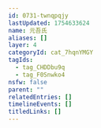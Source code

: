 ```yaml
---
id: 0731-twnqpqjy
lastUpdated: 1754633624
name: 元吾氏
aliases: []
layer: 4
categoryId: cat_7hqnYMGY
tagIds:
  - tag_CHDDbu9q
  - tag_F0Snwko4
nsfw: false
parent: ""
relatedEntries: []
timelineEvents: []
titledLinks: []
---
```


